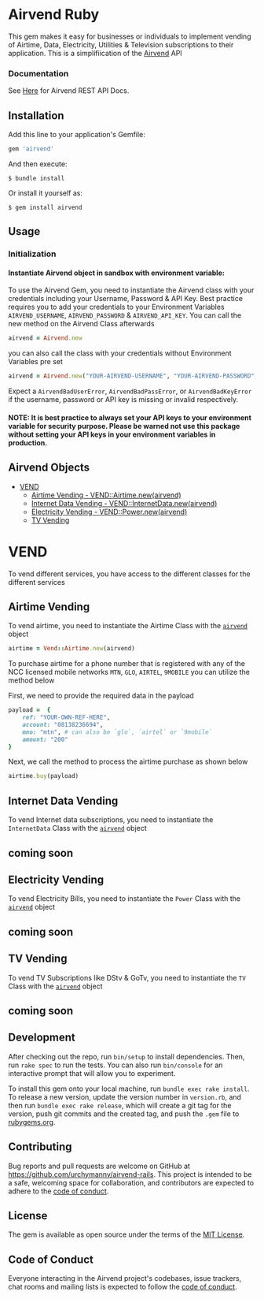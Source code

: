 # Airvend Ruby

This gem makes it easy for businesses or individuals to implement vending of Airtime, Data, Electricity, Utilities & Television subscriptions to their application. This is a simplifiication of the [Airvend](https://airvend.ng) API

### Documentation

See [Here](https://documenter.getpostman.com/view/6349852/SVSHrpfv) for Airvend REST API Docs.

## Installation

Add this line to your application's Gemfile:

```ruby
gem 'airvend'
```

And then execute:

    $ bundle install

Or install it yourself as:

    $ gem install airvend

## Usage

### Initialization

#### Instantiate Airvend object in sandbox with environment variable:

To use the Airvend Gem, you need to instantiate the Airvend class with your credentials including your Username, Password & API Key. Best practice requires you to add your credentials to your Environment Variables `AIRVEND_USERNAME`, `AIRVEND_PASSWORD` & `AIRVEND_API_KEY`. You can call the new method on the Airvend Class afterwards

```ruby
airvend = Airvend.new
```

you can also call the class with your credentials without Environment Variables pre set

```ruby
airvend = Airvend.new("YOUR-AIRVEND-USERNAME", "YOUR-AIRVEND-PASSWORD", "YOUR-AIRVEND-API-KEY")
```

Expect a `AirvendBadUserError`, `AirvendBadPassError`, or `AirvendBadKeyError` if the username, password or API key is missing or invalid respectively.

#### NOTE: It is best practice to always set your API keys to your environment variable for security purpose. Please be warned not use this package without setting your API keys in your environment variables in production.

## Airvend Objects

- [VEND](#vend)
  - [Airtime Vending - VEND::Airtime.new(airvend)](#airtime-vending)
  - [Internet Data Vending - VEND::InternetData.new(airvend)](#internet-data-vending)
  - [Electricity Vending - VEND::Power.new(airvend)](#electricity-vending)
  - [TV Vending](#tv-vending)

# VEND

To vend different services, you have access to the different classes for the different services

## Airtime Vending

To vend airtime, you need to instantiate the Airtime Class with the [`airvend`](#instantiate-airvend-object-in-sandbox-with-environment-variable) object

```ruby
airtime = Vend::Airtime.new(airvend)
```

To purchase airtime for a phone number that is registered with any of the NCC licensed mobile networks `MTN`, `GLO`, `AIRTEL`, `9MOBILE` you can utilize the method below

First, we need to provide the required data in the payload

```ruby
payload =  { 
	ref: "YOUR-OWN-REF-HERE", 
	account: "08138236694", 
	mno: "mtn", # can also be `glo`, `airtel` or `9mobile`
	amount: "200"
}
```

Next, we call the method to process the airtime purchase as shown below

```ruby
airtime.buy(payload)
```



## Internet Data Vending

To vend Internet data subscriptions, you need to instantiate the `InternetData` Class with the [`airvend`](#instantiate-airvend-object-in-sandbox-with-environment-variable) object

## coming soon



## Electricity Vending

To vend Electricity Bills, you need to instantiate the `Power` Class with the [`airvend`](#instantiate-airvend-object-in-sandbox-with-environment-variable) object

## coming soon



## TV Vending

To vend TV Subscriptions like DStv & GoTv, you need to instantiate the `TV` Class with the [`airvend`](#instantiate-airvend-object-in-sandbox-with-environment-variable) object

## coming soon



## Development

After checking out the repo, run `bin/setup` to install dependencies. Then, run `rake spec` to run the tests. You can also run `bin/console` for an interactive prompt that will allow you to experiment.

To install this gem onto your local machine, run `bundle exec rake install`. To release a new version, update the version number in `version.rb`, and then run `bundle exec rake release`, which will create a git tag for the version, push git commits and the created tag, and push the `.gem` file to [rubygems.org](https://rubygems.org).

## Contributing

Bug reports and pull requests are welcome on GitHub at https://github.com/urchymanny/airvend-rails. This project is intended to be a safe, welcoming space for collaboration, and contributors are expected to adhere to the [code of conduct](https://github.com/urchymanny/airvend-rails/blob/master/CODE_OF_CONDUCT.md).

## License

The gem is available as open source under the terms of the [MIT License](https://opensource.org/licenses/MIT).

## Code of Conduct

Everyone interacting in the Airvend project's codebases, issue trackers, chat rooms and mailing lists is expected to follow the [code of conduct](https://github.com/urchymanny/airvend-rails/blob/master/CODE_OF_CONDUCT.md).

